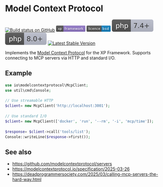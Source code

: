 Model Context Protocol
======================

[![Build status on GitHub](https://github.com/xp-forge/mcp/workflows/Tests/badge.svg)](https://github.com/xp-forge/mcp/actions)
[![XP Framework Module](https://raw.githubusercontent.com/xp-framework/web/master/static/xp-framework-badge.png)](https://github.com/xp-framework/core)
[![BSD Licence](https://raw.githubusercontent.com/xp-framework/web/master/static/licence-bsd.png)](https://github.com/xp-framework/core/blob/master/LICENCE.md)
[![Requires PHP 7.4+](https://raw.githubusercontent.com/xp-framework/web/master/static/php-7_4plus.svg)](http://php.net/)
[![Supports PHP 8.0+](https://raw.githubusercontent.com/xp-framework/web/master/static/php-8_0plus.svg)](http://php.net/)
[![Latest Stable Version](https://poser.pugx.org/xp-forge/mcp/version.svg)](https://packagist.org/packages/xp-forge/mcp)

Implements the [Model Context Protocol](https://modelcontextprotocol.io/) for the XP Framework. Supports connecting to MCP servers via HTTP and standard I/O.

Example
-------

```php
use io\modelcontextprotocol\McpClient;
use util\cmd\Console;

// Use streamable HTTP
$client= new McpClient('http://localhost:3001');

// Use standard I/O
$client= new McpClient(['docker', 'run', '--rm', '-i', 'mcp/time']);

$response= $client->call('tools/list');
Console::writeLine($response->first());
```

See also
--------
* https://github.com/modelcontextprotocol/servers
* https://modelcontextprotocol.io/specification/2025-03-26
* https://deadprogrammersociety.com/2025/03/calling-mcp-servers-the-hard-way.html